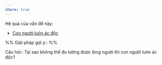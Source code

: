 ```yaml
---
share: true
---
```

Hệ quả của vấn đề này:
- [Con người luôn ác độc](./Con%20ng%C6%B0%E1%BB%9Di%20lu%C3%B4n%20%C3%A1c%20%C4%91%E1%BB%99c.md)


%%
Giải pháp gợi ý:: 
%%


Câu hỏi:: Tại sao không thể đo lường được lòng người thì con người luôn ác độc?
